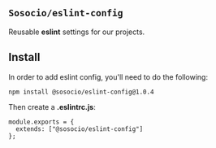 ## `Sosocio/eslint-config`

Reusable **eslint** settings for our projects.

## Install

In order to add eslint config, you'll need to do the following:

```
npm install @sosocio/eslint-config@1.0.4
```

Then create a **.eslintrc.js**:

```JS
module.exports = {
  extends: ["@sosocio/eslint-config"]
};
```
